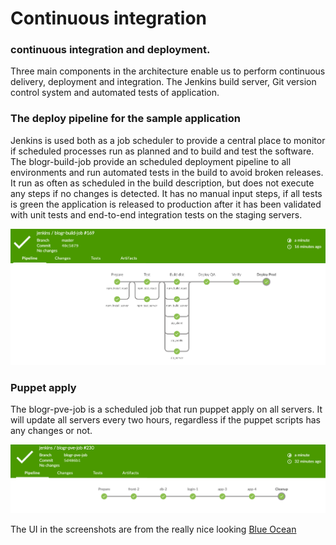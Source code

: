 # Continuous integration
### continuous integration and deployment.
Three main components in the architecture enable us to perform continuous delivery, deployment and integration.
The Jenkins build server, Git version control system and automated tests of application.

### The deploy pipeline for the sample application
Jenkins is used both as a job scheduler to provide a central place to monitor if scheduled processes run as planned and to build and test the software. 
The blogr-build-job provide an scheduled deployment pipeline to all environments and run automated tests in the build to avoid broken releases. It run as often as scheduled in the build description, but does not execute any steps if no changes is detected.
It has no manual input steps, if all tests is green the application is released to production after it has been validated with unit tests and end-to-end integration tests on the staging servers.

![The Sample application build pipeline](blogr-build-job.png)

### Puppet apply
The blogr-pve-job is a scheduled job that run puppet apply on all servers. 
It will update all servers every two hours, regardless if the puppet scripts has any changes or not.

![The Puppet Apply pipeline](blogr-pve-job.png)

The UI in the screenshots are from the really nice looking [Blue Ocean](https://jenkins.io/projects/blueocean/) 
